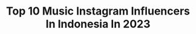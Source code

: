 ---
title: Top 10 Music Instagram Influencers In Indonesia In 2023
description: >-
  Find top music Instagram influencers in Indonesia in 2023. Most popular hashtags: #sukapuraproject #ciamis #menwithstyle.
platform: Instagram
hits: 1356
text_top: Analyze the best Instagram profiles on inBeat.
text_bottom: Our search engine has 1356 Instagram influencers like this in Indonesia for you to work with.
profiles:
  - username: "punipun7"
    fullname: >-
      Clarissa Punipun, BSc(Hons), S.Kom.
    bio: >-
      BA: @asusrog.id & @duniagames.co.id 🏆TOP10 NHK Kawaii🏆#IGA19 🎖️Japan Kurate Gakuen Ambassador Cosplay 06・Games・Music・IT 👇 Contact/Endorse/Business
    location: "Indonesia"
    followers: 592752
    engagement: 166
    commentsToLikes: 0.020711
    id: ck0vxovjhzzm80i19s72htfj8
    verified: false
    hashtags: "#aeruseni, #freefire, #flashsale, #punipuncosplay"
  - username: "tasiksociety"
    fullname: >-
      TASIK SOCIETY - TASIKMALAYA
    bio: >-
      Komunitas Generasi Muda Tasikmalaya 📷 | Travel | Culture | Creator | Music | Film 📩 Iklan/Endorse/PP (Direct message) #tasiksociety @kanaka.pictures
    location: "Indonesia"
    followers: 139208
    engagement: 68
    commentsToLikes: 0.022157
    id: ck15qkd0839q40i19ffncgr28
    verified: false
    hashtags: "#sukapuraproject, #shortfilm, #pmk, #kopi"
  - username: "nadilawantari23"
    fullname: >-
      Nadila Wantari
    bio: >-
      a nice cat. @wantawares - Music business & Activity: 08118893212 ( @ilham_ndowe) - Social Media Endorsement only: 082116350934 (Santi)
    location: "Indonesia"
    followers: 107751
    engagement: 541
    commentsToLikes: 0.020590
    id: ck14gslp36thw0i19a5spjov1
    verified: true
    hashtags: "#tanamanhias, #jandabolong, #suar, #aglonema"
  - username: "keikofabianisa_"
    fullname: >-
      Keiko Fabianisa
    bio: >-
      CP : @rani_momkeiko Komunikasi, IPB 56 Penyanyi Terpilih AMSB 2018 “Mau Denganmu” (Official Music Video) ⬇️
    location: "Indonesia"
    followers: 9750
    engagement: 1925
    commentsToLikes: 0.052872
    id: ck5bzd1ncqwix0i11ru27wg1l
    verified: false
    hashtags: "#kasihjangankaupergi, #cloudmusikgram, #bahasakalbucover, #throwback"
  - username: "dilanaryildizofficial"
    fullname: >-
      Dilanar Yildiz
    bio: >-
      Musical artist Pera Güzel Sanatlar Mezunu dilanaryildizsinger@yahoo.com 🎤🎧🧿
    location: "Indonesia"
    followers: 198078
    engagement: 441
    commentsToLikes: 0.023733
    id: ck8tb5jeiudct0j78hlb0k5ht
    verified: false
    hashtags: ""
  - username: "ganggaksm"
    fullname: >-
      GANGGA
    bio: >-
      @ksm.records @ateam.superior Music : 0816 343 241 (Fijar) Endorsement: 0812 9288 4652 (Silvy)
    location: "Indonesia"
    followers: 568620
    engagement: 770
    commentsToLikes: 0.010120
    id: ck8t0fg7orw0d0j78xbyx05rs
    verified: true
    hashtags: "#bosman, #smartlyyours, #smarthome, #journeyonsemptember"
  - username: "daraayu___"
    fullname: >-
      Dara ayu
    bio: >-
      Youtube channel 🔴 Musik Proaktif 🔴 Bajol Ndanu Management 🔴 TA PRO Music & Publishing 🔴 27 Musik Indonesia CP : 0889-9001-6085 VIDEO TERBARU 👇👇
    location: "Indonesia"
    followers: 73181
    engagement: 771
    commentsToLikes: 0.011830
    id: ckaow4jnc7ebh0i78dfatx5fi
    verified: false
    hashtags: "#dangdutkentrung, #daraayu, #dangdutkoplo"
  - username: "dan_foong"
    fullname: >-
      Dan Foong
    bio: >-
      Travel | Lifestyle | Music 🌏 Malaysia 🇲🇾 📮 danielfoong@hotmail.com 🔻 New YouTube Vid! 🎙
    location: "Indonesia"
    followers: 11579
    engagement: 1003
    commentsToLikes: 0.046360
    id: ck8t2cdxdyy6z0j78ryr36cbm
    verified: false
    hashtags: "#mensfashion, #traveltheworld, #outfitoftheday, #asianboy"
  - username: "winkywiryawan912"
    fullname: >-
      Winky Wiryawan
    bio: >-
      @morsh.music / @funonaweekend.id / @rahasiaintelijen.id
    location: "Indonesia"
    followers: 164789
    engagement: 124
    commentsToLikes: 0.042333
    id: ckaor4o5blppl0i783ck4r9u3
    verified: true
    hashtags: "#throwback, #frechhouse, #citypop, #homesweethome"
  - username: "melmusiq"
    fullname: >-
      Melisa Putri
    bio: >-
      Full time singer x @thegentlemenjkt Music : +6281290103000 (Zaid) Brand : +628151646708 (Vivian) 📍 Jakarta, ID
    location: "Indonesia"
    followers: 12768
    engagement: 962
    commentsToLikes: 0.027326
    id: ck5zvuiet4xnw0i14rwdjm9mr
    verified: false
    hashtags: "#halloween2020, #selflovewithkleveru, #kleveru, #selflove"
---